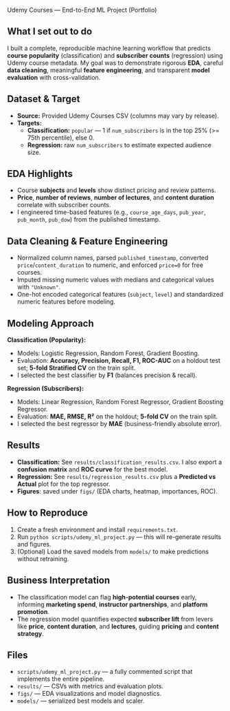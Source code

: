 Udemy Courses — End-to-End ML Project (Portfolio)

## What I set out to do
I built a complete, reproducible machine learning workflow that predicts **course popularity** (classification) and **subscriber counts** (regression) using Udemy course metadata. My goal was to demonstrate rigorous **EDA**, careful **data cleaning**, meaningful **feature engineering**, and transparent **model evaluation** with cross-validation.

## Dataset & Target
- **Source:** Provided Udemy Courses CSV (columns may vary by release).
- **Targets:**
  - **Classification:** `popular` — 1 if `num_subscribers` is in the top 25% (>= 75th percentile), else 0.
  - **Regression:** raw `num_subscribers` to estimate expected audience size.

## EDA Highlights
- Course **subjects** and **levels** show distinct pricing and review patterns.
- **Price**, **number of reviews**, **number of lectures**, and **content duration** correlate with subscriber counts.
- I engineered time-based features (e.g., `course_age_days`, `pub_year`, `pub_month`, `pub_dow`) from the published timestamp.

## Data Cleaning & Feature Engineering
- Normalized column names, parsed `published_timestamp`, converted `price`/`content_duration` to numeric, and enforced `price=0` for free courses.
- Imputed missing numeric values with medians and categorical values with `"Unknown"`.
- One-hot encoded categorical features (`subject`, `level`) and standardized numeric features before modeling.

## Modeling Approach
**Classification (Popularity):**
- Models: Logistic Regression, Random Forest, Gradient Boosting.
- Evaluation: **Accuracy, Precision, Recall, F1, ROC-AUC** on a holdout test set; **5-fold Stratified CV** on the train split.
- I selected the best classifier by **F1** (balances precision & recall).

**Regression (Subscribers):**
- Models: Linear Regression, Random Forest Regressor, Gradient Boosting Regressor.
- Evaluation: **MAE, RMSE, R²** on the holdout; **5-fold CV** on the train split.
- I selected the best regressor by **MAE** (business-friendly absolute error).

## Results
- **Classification:** See `results/classification_results.csv`. I also export a **confusion matrix** and **ROC curve** for the best model.
- **Regression:** See `results/regression_results.csv` plus a **Predicted vs Actual** plot for the top regressor.
- **Figures**: saved under `figs/` (EDA charts, heatmap, importances, ROC).

## How to Reproduce
1. Create a fresh environment and install `requirements.txt`.
2. Run `python scripts/udemy_ml_project.py` — this will re-generate results and figures.
3. (Optional) Load the saved models from `models/` to make predictions without retraining.

## Business Interpretation
- The classification model can flag **high-potential courses** early, informing **marketing spend**, **instructor partnerships**, and **platform promotion**.
- The regression model quantifies expected **subscriber lift** from levers like **price**, **content duration**, and **lectures**, guiding **pricing** and **content strategy**.

## Files
- `scripts/udemy_ml_project.py` — a fully commented script that implements the entire pipeline.
- `results/` — CSVs with metrics and evaluation plots.
- `figs/` — EDA visualizations and model diagnostics.
- `models/` — serialized best models and scaler.
